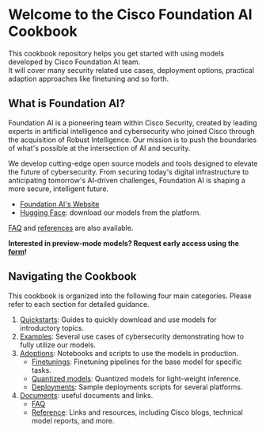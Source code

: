 # Welcome to the Cisco Foundation AI Cookbook
This cookbook repository helps you get started with using models developed by Cisco Foundation AI team. <br>
It will cover many security related use cases, deployment options, practical adaption approaches like finetuning and so forth.

## What is Foundation AI?
Foundation AI is a pioneering team within Cisco Security, created by leading experts in artificial intelligence and cybersecurity who joined Cisco through the acquisition of Robust Intelligence. Our mission is to push the boundaries of what's possible at the intersection of AI and security.

We develop cutting-edge open source models and tools designed to elevate the future of cybersecurity. From securing today's digital infrastructure to anticipating tomorrow's AI-driven challenges, Foundation AI is shaping a more secure, intelligent future.
- [Foundation AI's Website](https://fdtn.ai/)
- [Hugging Face](https://huggingface.co/fdtn-ai): download our models from the platform.

[FAQ](https://github.com/RobustIntelligence/foundation-ai-cookbook/blob/main/4_documents/FAQ.md) and [references](https://github.com/RobustIntelligence/foundation-ai-cookbook/blob/main/4_documents/Reference.md) are also available.

**Interested in preview-mode models? Request early access using the [form](https://fdtn.ai/early-access)!**

## Navigating the Cookbook
This cookbook is organized into the following four main categories. Please refer to each section for detailed guidance.
1. [Quickstarts](https://github.com/RobustIntelligence/foundation-ai-cookbook/tree/main/1_quickstarts): Guides to quickly download and use models for introductory topics.
2. [Examples](https://github.com/RobustIntelligence/foundation-ai-cookbook/tree/main/2_examples): Several use cases of cybersecurity demonstrating how to fully utilize our models.
3. [Adoptions](https://github.com/RobustIntelligence/foundation-ai-cookbook/tree/main/3_adoptions): Notebooks and scripts to use the models in production.
    - [Finetunings](https://github.com/RobustIntelligence/foundation-ai-cookbook/tree/main/3_adoptions/finetuning): Finetuning pipelines for the base model for specific tasks.
    - [Quantized models](https://github.com/RobustIntelligence/foundation-ai-cookbook/tree/main/3_adoptions/quantization): Quantized models for light-weight inference.
    - [Deployments](https://github.com/RobustIntelligence/foundation-ai-cookbook/tree/main/3_adoptions/deployment): Sample deployments scripts for several platforms.
4. [Documents](https://github.com/RobustIntelligence/foundation-ai-cookbook/tree/main/4_documents): useful documents and links.
    - [FAQ](https://github.com/RobustIntelligence/foundation-ai-cookbook/blob/main/4_documents/FAQ.md)
    - [Reference](https://github.com/RobustIntelligence/foundation-ai-cookbook/blob/main/4_documents/Reference.md): Links and resources, including Cisco blogs, technical model reports, and more.
